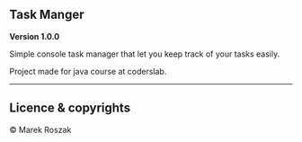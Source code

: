## Task Manger

**Version 1.0.0**

Simple console task manager that let you keep track of your tasks easily.

Project made for java course at coderslab.

---

## Licence & copyrights

© Marek Roszak